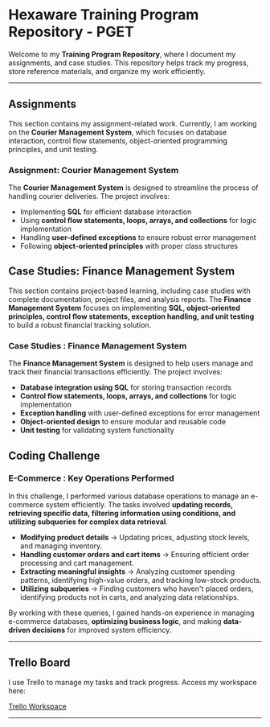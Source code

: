 # Hexaware Training Program Repository  - PGET

Welcome to my **Training Program Repository**, where I document my  assignments, and case studies. This repository helps track my progress, store reference materials, and organize my work efficiently.  

---

## **Assignments** 

This section contains my assignment-related work. Currently, I am working on the **Courier Management System**, which focuses on database interaction, control flow statements, object-oriented programming principles, and unit testing.  

### **Assignment: Courier Management System**  
The **Courier Management System** is designed to streamline the process of handling courier deliveries. The project involves:  
- Implementing **SQL** for efficient database interaction  
- Using **control flow statements, loops, arrays, and collections** for logic implementation  
- Handling **user-defined exceptions** to ensure robust error management  
- Following **object-oriented principles** with proper class structures  


## **Case Studies: Finance Management System**  

This section contains project-based learning, including case studies with complete documentation, project files, and analysis reports. The **Finance Management System** focuses on implementing **SQL, object-oriented principles, control flow statements, exception handling, and unit testing** to build a robust financial tracking solution.  

### **Case Studies : Finance Management System**  
The **Finance Management System** is designed to help users manage and track their financial transactions efficiently. The project involves:  
- **Database integration using SQL** for storing transaction records  
- **Control flow statements, loops, arrays, and collections** for logic implementation  
- **Exception handling** with user-defined exceptions for error management  
- **Object-oriented design** to ensure modular and reusable code  
- **Unit testing** for validating system functionality

  
## **Coding Challenge**  

### **E-Commerce : Key Operations Performed**
In this challenge, I performed various database operations to manage an e-commerce system efficiently. The tasks involved **updating records, retrieving specific data, filtering information using conditions, and utilizing subqueries for complex data retrieval**.  

- **Modifying product details** → Updating prices, adjusting stock levels, and managing inventory.  
- **Handling customer orders and cart items** → Ensuring efficient order processing and cart management.  
- **Extracting meaningful insights** → Analyzing customer spending patterns, identifying high-value orders, and tracking low-stock products.  
- **Utilizing subqueries** → Finding customers who haven't placed orders, identifying products not in carts, and analyzing data relationships.  

By working with these queries, I gained hands-on experience in managing e-commerce databases, **optimizing business logic**, and making **data-driven decisions** for improved system efficiency. 

---

## **Trello Board**  
I use Trello to manage my tasks and track progress. Access my workspace here:  

[Trello Workspace](https://trello.com/invite/b/67d27948a43ac3eafe8ab533/ATTI31d7e1201e52bff1fe604b2dce340a06A180F999/hexaware-technical-training)  


---

